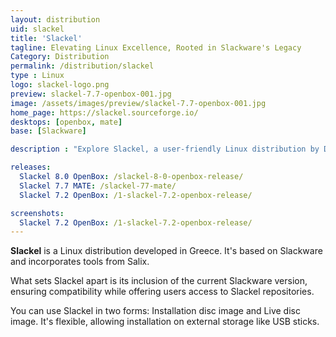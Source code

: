 ```yaml
---
layout: distribution
uid: slackel
title: 'Slackel'
tagline: Elevating Linux Excellence, Rooted in Slackware's Legacy
Category: Distribution
permalink: /distribution/slackel
type : Linux
logo: slackel-logo.png
preview: slackel-7.7-openbox-001.jpg
image: /assets/images/preview/slackel-7.7-openbox-001.jpg
home_page: https://slackel.sourceforge.io/
desktops: [openbox, mate]
base: [Slackware]

description : "Explore Slackel, a user-friendly Linux distribution by Dimitris Tzemos, seamlessly compatible with Slackware, featuring the latest version and versatile installation options on USB devices."

releases:
  Slackel 8.0 OpenBox: /slackel-8-0-openbox-release/
  Slackel 7.7 MATE: /slackel-77-mate/
  Slackel 7.2 OpenBox: /1-slackel-7.2-openbox-release/

screenshots:
  Slackel 7.2 OpenBox: /1-slackel-7.2-openbox-release/
---
```


**Slackel** is a Linux distribution developed in Greece. It's based on Slackware and incorporates tools from Salix.

What sets Slackel apart is its inclusion of the current Slackware version, ensuring compatibility while offering users access to Slackel repositories.

You can use Slackel in two forms: Installation disc image and Live disc image. It's flexible, allowing installation on external storage like USB sticks.